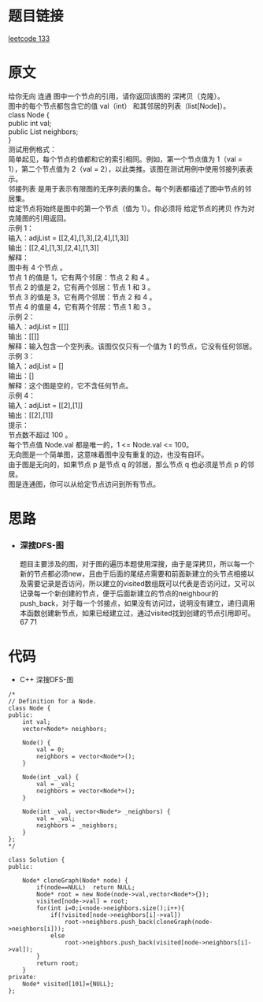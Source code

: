 # 题目链接
[leetcode 133](https://leetcode-cn.com/problems/clone-graph/)

# 原文
给你无向 连通 图中一个节点的引用，请你返回该图的 深拷贝（克隆）。  
图中的每个节点都包含它的值 val（int） 和其邻居的列表（list[Node]）。  
class Node {    
    public int val;  
    public List<Node> neighbors;  
}  
测试用例格式：  
简单起见，每个节点的值都和它的索引相同。例如，第一个节点值为 1（val = 1），第二个节点值为 2（val = 2），以此类推。该图在测试用例中使用邻接列表表示。  
邻接列表 是用于表示有限图的无序列表的集合。每个列表都描述了图中节点的邻居集。  
给定节点将始终是图中的第一个节点（值为 1）。你必须将 给定节点的拷贝 作为对克隆图的引用返回。  
示例 1：  
输入：adjList = [[2,4],[1,3],[2,4],[1,3]]  
输出：[[2,4],[1,3],[2,4],[1,3]]  
解释：  
图中有 4 个节点  。  
节点 1 的值是 1，它有两个邻居：节点 2 和 4 。  
节点 2 的值是 2，它有两个邻居：节点 1 和 3 。  
节点 3 的值是 3，它有两个邻居：节点 2 和 4 。  
节点 4 的值是 4，它有两个邻居：节点 1 和 3 。  
示例 2：  
输入：adjList = [[]]  
输出：[[]]  
解释：输入包含一个空列表。该图仅仅只有一个值为 1 的节点，它没有任何邻居。  
示例 3：  
输入：adjList = []  
输出：[]  
解释：这个图是空的，它不含任何节点。  
示例 4：  
输入：adjList = [[2],[1]]  
输出：[[2],[1]]  
提示：  
节点数不超过 100 。  
每个节点值 Node.val 都是唯一的，1 <= Node.val <= 100。  
无向图是一个简单图，这意味着图中没有重复的边，也没有自环。  
由于图是无向的，如果节点 p 是节点 q 的邻居，那么节点 q 也必须是节点 p 的邻居。  
图是连通图，你可以从给定节点访问到所有节点。  

# 思路
- ### **深搜DFS-图**
  题目主要涉及的图，对于图的遍历本题使用深搜，由于是深拷贝，所以每一个新的节点都必须new，且由于后面的尾结点需要和前面新建立的头节点相接以及需要记录是否访问，所以建立的visited数组既可以代表是否访问过，又可以记录每一个新创建的节点，便于后面新建立的节点的neighbour的push_back，对于每一个邻接点，如果没有访问过，说明没有建立，递归调用本函数创建新节点，如果已经建立过，通过visited找到创建的节点引用即可。67 71

# 代码
- C++ 深搜DFS-图
```
/*
// Definition for a Node.
class Node {
public:
    int val;
    vector<Node*> neighbors;
    
    Node() {
        val = 0;
        neighbors = vector<Node*>();
    }
    
    Node(int _val) {
        val = _val;
        neighbors = vector<Node*>();
    }
    
    Node(int _val, vector<Node*> _neighbors) {
        val = _val;
        neighbors = _neighbors;
    }
};
*/

class Solution {
public:
    
    Node* cloneGraph(Node* node) {
        if(node==NULL)  return NULL;
        Node* root = new Node(node->val,vector<Node*>{});
        visited[node->val] = root;
        for(int i=0;i<node->neighbors.size();i++){
            if(!visited[node->neighbors[i]->val])
                root->neighbors.push_back(cloneGraph(node->neighbors[i]));
            else
                root->neighbors.push_back(visited[node->neighbors[i]->val]);
        }
        return root;
    }
private:
    Node* visited[101]={NULL};
};
```
